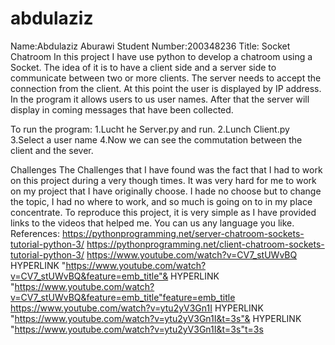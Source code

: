 # abdulaziz
Name:Abdulaziz Aburawi
Student Number:200348236
Title: Socket Chatroom
In this project I have use python to develop a chatroom using a Socket. 
The idea of it is to have a client side and a server side
 to communicate between two or more clients. 
The server needs to accept the connection from the client. 
At this point the user is displayed by IP address.
In the program it allows users to us user names. 
After that the server will display in coming messages that have been collected.

To run the program:
1.Lucht he Server.py and run. 
2.Lunch Client.py
3.Select a user name
4.Now we can see the commutation between the client and the sever.

Challenges
The Challenges that I have found was the fact that I had to work on this project during a very though times. 
It was very hard for me to work on my project that I have originally choose.
I hade no choose but to change the topic, I had no where to work, and so much is going on to in my place concentrate.
To reproduce this project, it is very simple as I have provided links to the videos that helped me. 
You can us any language you like.
 
 
 
References:
https://pythonprogramming.net/server-chatroom-sockets-tutorial-python-3/
https://pythonprogramming.net/client-chatroom-sockets-tutorial-python-3/
https://www.youtube.com/watch?v=CV7_stUWvBQ HYPERLINK "https://www.youtube.com/watch?v=CV7_stUWvBQ&feature=emb_title"& HYPERLINK "https://www.youtube.com/watch?v=CV7_stUWvBQ&feature=emb_title"feature=emb_title
https://www.youtube.com/watch?v=ytu2yV3Gn1I HYPERLINK "https://www.youtube.com/watch?v=ytu2yV3Gn1I&t=3s"& HYPERLINK "https://www.youtube.com/watch?v=ytu2yV3Gn1I&t=3s"t=3s
 
